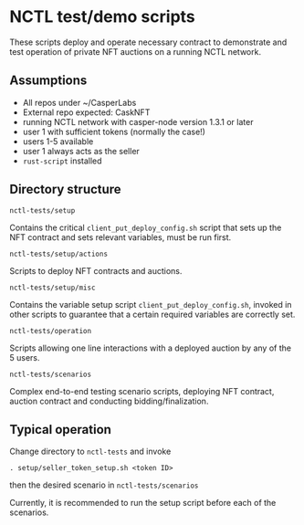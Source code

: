 NCTL test/demo scripts
======================

These scripts deploy and operate necessary contract to demonstrate and test
operation of private NFT auctions on a running NCTL network.

Assumptions
-----------
- All repos under ~/CasperLabs
- External repo expected: CaskNFT
- running NCTL network with casper-node version 1.3.1 or later
- user 1 with sufficient tokens (normally the case!)
- users 1-5 available
- user 1 always acts as the seller
- `rust-script` installed

Directory structure
-------------------

`nctl-tests/setup`

Contains the critical `client_put_deploy_config.sh` script that sets up the NFT contract and sets relevant variables, must be run first.

`nctl-tests/setup/actions`

Scripts to deploy NFT contracts and auctions.

`nctl-tests/setup/misc` 

Contains the variable setup script `client_put_deploy_config.sh`, invoked in other scripts to guarantee that a certain required variables are correctly set.

`nctl-tests/operation`

Scripts allowing one line interactions with a deployed auction by any of the 5 users.

`nctl-tests/scenarios`

Complex end-to-end testing scenario scripts, deploying NFT contract, auction contract and conducting bidding/finalization.

Typical operation
-------------------

Change directory to `nctl-tests` and invoke 

`. setup/seller_token_setup.sh <token ID>`
 
then the desired scenario in `nctl-tests/scenarios`

Currently, it is recommended to run the setup script before each of the scenarios.